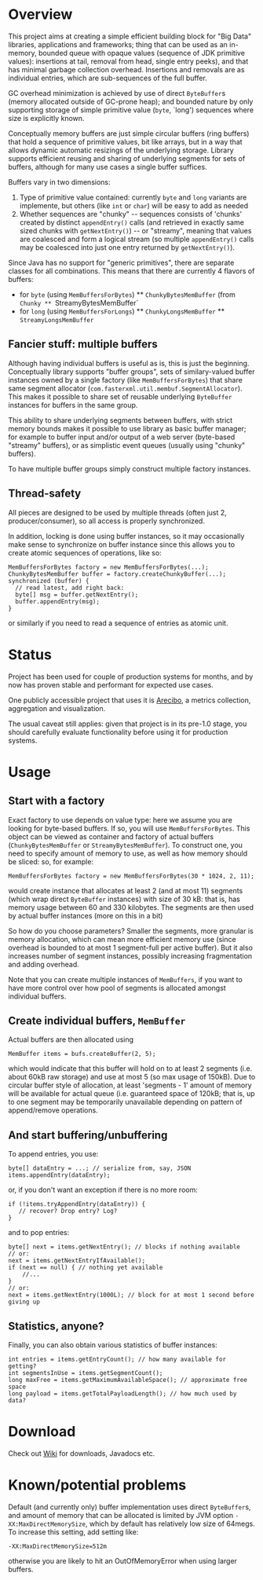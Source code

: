 # Overview

This project aims at creating a simple efficient building block for "Big Data" libraries, applications and frameworks; thing that can be used as an in-memory, bounded queue with opaque values (sequence of JDK primitive values): insertions at tail, removal from head, single entry peeks), and that has minimal garbage collection overhead. Insertions and removals are as individual entries, which are sub-sequences of the full buffer.

GC overhead minimization is achieved by use of direct `ByteBuffer`s (memory allocated outside of GC-prone heap); and bounded nature by only supporting storage of simple primitive value (`byte`, `long') sequences where size is explicitly known.

Conceptually memory buffers are just simple circular buffers (ring buffers) that hold a sequence of primitive values, bit like arrays, but in a way that allows dynamic automatic resizings of the underlying storage.
Library supports efficient reusing and sharing of underlying segments for sets of buffers, although for many use cases a single buffer suffices.

Buffers vary in two dimensions:

1. Type of primitive value contained: currently `byte` and `long` variants are implemente, but others (like `int` or `char`) will be easy to add as needed
2. Whether sequences are "chunky" -- sequences consists of 'chunks' created by distinct `appendEntry()` calls (and retrieved in exactly same sized chunks with `getNextEntry()`) -- or "streamy", meaning that values are coalesced and form a logical stream (so multiple `appendEntry()` calls may be coalesced into just one entry returned by `getNextEntry()`).

Since Java has no support for "generic primitives", there are separate classes for all combinations.
This means that there are currently 4 flavors of buffers:

* for `byte` (using `MemBuffersForBytes`)
** `ChunkyBytesMemBuffer` (from `Chunky
** `StreamyBytesMemBuffer`
* for `long` (using `MemBuffersForLongs`)
** `ChunkyLongsMemBuffer`
** `StreamyLongsMemBuffer`

## Fancier stuff: multiple buffers

Although having individual buffers is useful as is, this is just the beginning.
Conceptually library supports "buffer groups", sets of similary-valued buffer instances owned by a single factory (like `MemBuffersForBytes`) that share same segment allocator (`com.fasterxml.util.membuf.SegmentAllocator`).
This makes it possible to share set of reusable underlying `ByteBuffer` instances for buffers in the same group.

This ability to share underlying segments between buffers, with strict memory bounds makes it possible to use library as basic buffer manager; for example to buffer input and/or output of a web server (byte-based "streamy" buffers), or as simplistic event queues (usually using "chunky" buffers).

To have multiple buffer groups simply construct multiple factory instances.

## Thread-safety

All pieces are designed to be used by multiple threads (often just 2, producer/consumer), so all access is properly synchronized.

In addition, locking is done using buffer instances, so it may occasionally make sense to synchronize on buffer instance since this allows you to create atomic sequences of operations, like so:

    MemBuffersForBytes factory = new MemBuffersForBytes(...);
    ChunkyBytesMemBuffer buffer = factory.createChunkyBuffer(...);
    synchronized (buffer) {
      // read latest, add right back:
      byte[] msg = buffer.getNextEntry();
      buffer.appendEntry(msg);
    }

or similarly if you need to read a sequence of entries as atomic unit.

# Status

Project has been used for couple of production systems for months,
and by now has proven stable and performant for expected use cases.

One publicly accessible project that uses it is [Arecibo](https://github.com/ning/Arecibo),
a metrics collection, aggregation and visualization.

The usual caveat still applies: given that project is in its pre-1.0 stage,
you should carefully evaluate functionality before using it for
production systems.

# Usage

## Start with a factory

Exact factory to use depends on value type: here we assume you are looking
for byte-based buffers. If so, you will use `MemBuffersForBytes`.
This object can be viewed as container and factory of actual buffers
(`ChunkyBytesMemBuffer` or `StreamyBytesMemBuffer`).
To construct one, you need to specify amount of memory to use, as well as how memory should be sliced: so, for example:

    MemBuffersForBytes factory = new MemBuffersForBytes(30 * 1024, 2, 11);

would create instance that allocates at least 2 (and at most 11) segments (which wrap direct `ByteBuffer` instances) with size of 30 kB: that is, has memory usage between 60 and 330 kilobytes.
The segments are then used by actual buffer instances (more on this in a bit)

So how do you choose parameters? Smaller the segments, more granular is memory allocation, which can mean more efficient memory use (since overhead is bounded to at most 1 segment-full per active buffer). But it also increases number of segment instances, possibly increasing fragmentation and adding overhead.

Note that you can create multiple instances of `MemBuffers`, if you want to have more control over how pool of segments is allocated amongst individual buffers.

## Create individual buffers, `MemBuffer`

Actual buffers are then allocated using

    MemBuffer items = bufs.createBuffer(2, 5);

which would indicate that this buffer will hold on to at least 2 segments (i.e. about 60kB raw storage) and use at most 5 (so max usage of 150kB). Due to circular buffer style of allocation, at least 'segments - 1' amount of memory will be available for actual queue (i.e. guaranteed space of 120kB; that is, up to one segment may be temporarily unavailable depending on pattern of append/remove operations.

## And start buffering/unbuffering

To append entries, you use:

    byte[] dataEntry = ...; // serialize from, say, JSON
    items.appendEntry(dataEntry);

or, if you don't want an exception if there is no more room:

    if (!items.tryAppendEntry(dataEntry)) {
       // recover? Drop entry? Log?
    }

and to pop entries:

    byte[] next = items.getNextEntry(); // blocks if nothing available
    // or:
    next = items.getNextEntryIfAvailable();
    if (next == null) { // nothing yet available
        //...
    }
    // or:
    next = items.getNextEntry(1000L); // block for at most 1 second before giving up

## Statistics, anyone?

Finally, you can also obtain various statistics of buffer instances:

    int entries = items.getEntryCount(); // how many available for getting?
    int segmentsInUse = items.getSegmentCount();
    long maxFree = items.getMaximumAvailableSpace(); // approximate free space
    long payload = items.getTotalPayloadLength(); // how much used by data?

# Download

Check out [Wiki](https://github.com/cowtowncoder/low-gc-membuffers/wiki) for downloads, Javadocs etc.

# Known/potential problems

Default (and currently only) buffer implementation uses direct `ByteBuffer`s, and amount of memory that can be allocated is limited by JVM option `-XX:MaxDirectMemorySize`, which by default has relatively low size of 64megs.
To increase this setting, add setting like:

    -XX:MaxDirectMemorySize=512m

otherwise you are likely to hit an OutOfMemoryError when using larger buffers.

